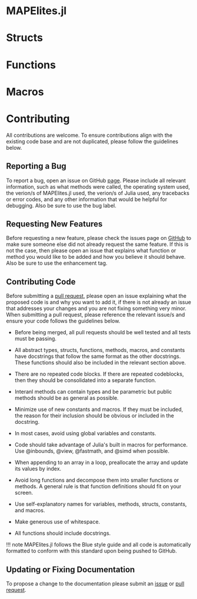 # MAPElites.jl

# Structs

# Functions

# Macros

# Contributing
All contributions are welcome. To ensure contributions align with the existing code base and 
are not duplicated, please follow the guidelines below.

## Reporting a Bug
To report a bug, open an issue on GitHub [page](https://github.com/dscolby/MAPElites.jl/issues). 
Please include all relevant information, such as what methods were called, the operating system used, 
the verion/s of MAPElites.jl used, the verion/s of Julia used, any tracebacks or error codes, and 
any other information that would be helpful for debugging. Also be sure to use the bug label.

## Requesting New Features
Before requesting a new feature, please check the issues page on [GitHub](https://github.com/dscolby/MAPElites.jl/issues) 
to make sure someone else did not already request the same feature. If this is not the case, then 
please open an issue that explains what function or method you would like to be added and how you 
believe it should behave. Also be sure to use the enhancement tag.

## Contributing Code
Before submitting a [pull request](https://github.com/dscolby/MAPElites.jl/pulls), please 
open an issue explaining what the proposed code is and why you want to add it, if there is 
not already an issue that addresses your changes and you are not fixing something very 
minor. When submitting a pull request, please reference the relevant issue/s and ensure your 
code follows the guidelines below.

*   Before being merged, all pull requests should be well tested and all tests must be passing.

*   All abstract types, structs, functions, methods, macros, and constants have docstrings 
    that follow the same format as the other docstrings. These functions should also be 
    included in the relevant section above.

*   There are no repeated code blocks. If there are repeated codeblocks, then they should be 
    consolidated into a separate function.

*   Interanl methods can contain types and be parametric but public methods should be as 
    general as possible.

*   Minimize use of new constants and macros. If they must be included, the reason for their 
    inclusion should be obvious or included in the docstring.

*   In most cases, avoid using global variables and constants.

*   Code should take advantage of Julia's built in macros for performance. Use @inbounds, 
    @view, @fastmath, and @simd when possible.

*   When appending to an array in a loop, preallocate the array and update its values by 
    index.

*   Avoid long functions and decompose them into smaller functions or methods. A general 
    rule is that function definitions should fit on your screen.

*   Use self-explanatory names for variables, methods, structs, constants, and macros.

*   Make generous use of whitespace.

*   All functions should include docstrings.

!!! note
    MAPElites.jl follows the Blue style guide and all code is automatically formatted to 
    conform with this standard upon being pushed to GitHub.

## Updating or Fixing Documentation
To propose a change to the documentation please submit an [issue](https://github.com/dscolby/MAPElites.jl/issues) 
or [pull request](https://github.com/dscolby/MAPElites.jl/pulls).

